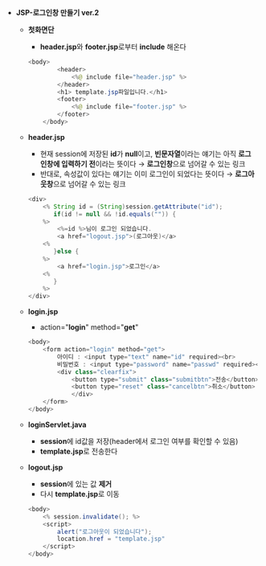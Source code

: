 - **JSP-로그인창 만들기 ver.2**
    - **첫화면단**
        - **header.jsp**와 **footer.jsp**로부터 **include** 해온다
        
        ```java
        <body>
        		<header>
        			<%@ include file="header.jsp" %>
        		</header>
        		<h1> template.jsp파일입니다.</h1>
        		<footer>
        			<%@ include file="footer.jsp" %>
        		</footer>		
        	</body>
        ```
        
    - **header.jsp**
        - 현재 session에 저장된 **id**가 **null**이고, **빈문자열**이라는 얘기는 아직 **로그인창에 입력하기 전**이라는 뜻이다  →  **로그인창**으로 넘어갈 수 있는 링크
        - 반대로, 속성값이 있다는 얘기는 이미 로그인이 되었다는 뜻이다  →  **로그아웃창**으로 넘어갈 수 있는 링크
        
        ```java
        <div>
        	<% String id = (String)session.getAttribute("id");
        	   if(id != null && !id.equals("")) {
        	%>
        		<%=id %>님이 로그인 되었습니다.
        		<a href="logout.jsp">(로그아웃)</a>
        	<%
        	   }else {
        	%>
        		<a href="login.jsp">로그인</a>
        	<% 
        	   }
        	%>
        </div>
        ```
        
    - **login.jsp**
        - action="**login**" method="**get**"
        
        ```java
        <body>
        	<form action="login" method="get">
        		아이디 : <input type="text" name="id" required><br>
        		비밀번호 : <input type="password" name="passwd" required><br>
        		<div class="clearfix">
        			<button type="submit" class="submitbtn">전송</button>
        			<button type="reset" class="cancelbtn">취소</button>		
        			</div>
        	</form>
        </body>
        ```
        
    - **loginServlet.java**
        - **session**에 id값을 저장(header에서 로그인 여부를 확인할 수 있음)
        - **template.jsp**로 전송한다
    - **logout.jsp**
        - **session**에 있는 값 **제거**
        - 다시 **template.jsp**로 이동
        
        ```java
        <body>
        	<% session.invalidate(); %>
        	<script>
        		alert("로그아웃이 되었습니다");
        		location.href = "template.jsp"
        	</script>
        </body>
        ```
